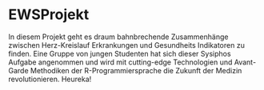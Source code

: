 # EWSProjekt
In diesem Projekt geht es draum bahnbrechende Zusammenhänge zwischen Herz-Kreislauf Erkrankungen und Gesundheits Indikatoren zu finden. Eine Gruppe von jungen Studenten hat sich dieser Sysiphos Aufgabe angenommen und wird mit cutting-edge Technologien und Avant-Garde Methodiken der R-Programmiersprache die Zukunft der Medizin revolutionieren. 
Heureka! 
